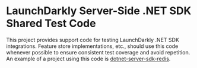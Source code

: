 LaunchDarkly Server-Side .NET SDK Shared Test Code
==================================================

This project provides support code for testing LaunchDarkly .NET SDK integrations. Feature store implementations, etc., should use this code whenever possible to ensure consistent test coverage and avoid repetition. An example of a project using this code is [dotnet-server-sdk-redis](../../dotnet-server-sdk-redis/README.md).

